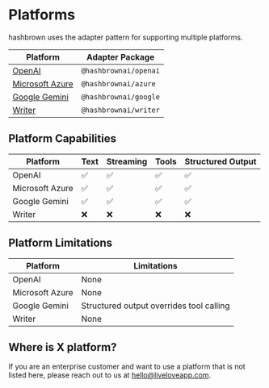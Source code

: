 # Platforms

hashbrown uses the adapter pattern for supporting multiple platforms.

| Platform                                       | Adapter Package               |
|------------------------------------------------|-------------------------------|
| [OpenAI](/docs/react/platforms/openai)         | `@hashbrownai/openai`         |
| [Microsoft Azure](/docs/react/platforms/azure) | `@hashbrownai/azure`          |
| [Google Gemini](/docs/react/platforms/google)  | `@hashbrownai/google`         |
| [Writer](/docs/react/platforms/writer)         | `@hashbrownai/writer`         |


## Platform Capabilities

| Platform        | Text | Streaming | Tools | Structured Output |
|-----------------|------|-----------|------|------------------|
| OpenAI          | ✅    | ✅| ✅| ✅|
| Microsoft Azure | ✅    | ✅| ✅| ✅|
| Google Gemini   | ✅    | ✅| ✅| ✅|
| Writer          | ❌    | ❌| ❌| ❌|

## Platform Limitations

| Platform        | Limitations                              |
|-----------------|------------------------------------------|
| OpenAI          | None                                     |
| Microsoft Azure | None                                     |
| Google Gemini   | Structured output overrides tool calling |
| Writer          | None                                     |

## Where is X platform?

If you are an enterprise customer and want to use a platform that is not listed here, please reach out to us at [hello@liveloveapp.com](mailto:hello@liveloveapp.com).
